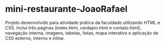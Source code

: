 # mini-restaurante-JoaoRafael
Projeto desenvolvido para atividade prática da faculdade utilizando HTML e CSS. Inclui três páginas (index.html, cardapio.html e contato.html), navegação interna, imagens, tabelas, listas, mapa interativo e aplicação de CSS externo, interno e inline.
